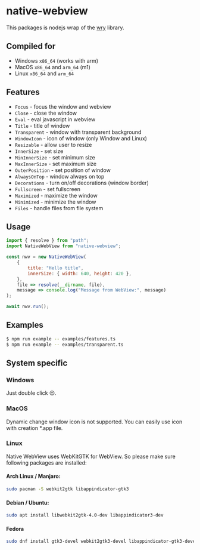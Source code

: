 # native-webview

This packages is nodejs wrap of the [wry](https://github.com/tauri-apps/wry) library.

## Compiled for

- Windows `x86_64` (works with arm)
- MacOS `x86_64` and `arm_64` (m1)
- Linux `x86_64` and `arm_64`

## Features

- `Focus` - focus the window and webview
- `Close` - close the window
- `Eval` - eval javascript in webview
- `Title` - title of window
- `Transparent` - window with transparent background
- `WindowIcon` - icon of window (only Window and Linux)
- `Resizable` - allow user to resize
- `InnerSize` - set size
- `MinInnerSize` - set minimum size
- `MaxInnerSize` - set maximum size
- `OuterPosition` - set position of window
- `AlwaysOnTop` - window always on top
- `Decorations` - turn on/off decorations (window border)
- `Fullscreen` - set fullscreen
- `Maximized` - maximize the window
- `Minimized` - minimize the window
- `Files` - handle files from file system

## Usage

```js
import { resolve } from "path";
import NativeWebView from "native-webview";

const nwv = new NativeWebView(
    {
        title: "Hello title",
        innerSize: { width: 640, height: 420 },
    },
    file => resolve(__dirname, file),
    message => console.log("Message from WebView:", message)
);

await nwv.run();
```

## Examples

```bash
$ npm run example -- examples/features.ts
$ npm run example -- examples/transparent.ts
```

## System specific

### Windows

Just double click 😉.

### MacOS

Dynamic change window icon is not supported. You can easily use icon with creation *.app file.

### Linux

Native WebView uses WebKitGTK for WebView. So please make sure following packages are installed:

#### Arch Linux / Manjaro:

```bash
sudo pacman -S webkit2gtk libappindicator-gtk3
```

#### Debian / Ubuntu:

```bash
sudo apt install libwebkit2gtk-4.0-dev libappindicator3-dev
```

#### Fedora

```bash
sudo dnf install gtk3-devel webkit2gtk3-devel libappindicator-gtk3-devel
```